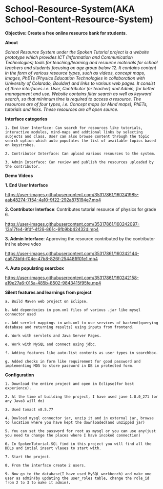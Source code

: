# School-Resource-System(AKA School-Content-Resource-System)

**Objective: Create a free online resource bank for students.**

**About** 

*School Resource System under the Spoken Tutorial project is a website prototype which provides ICT (Information and Communication Technologies) tools for teaching/learning and resource materials for school teachers and students focusing on age group below 12. It contains content in the form of various resource types, such as videos, concept maps, images, PhETs (Physics Education Technologies in collaboration with University of Colarado, Boulder) and links to various web pages. It consist of three interfaces i.e. User, Contributor (or teacher) and Admin, for better management and use. Website contains filter search as well as keyword search, so that minimum time is required to access a resource. The resources are of four types, i.e. Concept maps (or Mind maps), PhETs, tutorials and links. These resources are all open source.*


**Interface categories**

```1. End User Interface: Can search for resources like tutorials, interactive modules, mind-maps and addtional links by selecting subjects and class. User can also browse content through the topic search option which auto populates the list of available topics based on keystrokes.```

```2. Contributor Interface: Can upload various resources to the system.```

```3. Admin Interface: Can review and publish the resources uploaded by the contributor.```


**Demo Videos**

**1. End User Interface**

https://user-images.githubusercontent.com/35317861/160241985-aab48274-7f54-4a10-9f22-292a875194e7.mp4

**2. Contributor Interface**: Contributes tutorial resource of physics for grade 6.

https://user-images.githubusercontent.com/35317861/160242097-13a17fe4-9fdf-4f26-861c-9fb9bb42432d.mp4

**3. Admin Interface**: Approving the resource contributed by the contributor int he above vdeo

https://user-images.githubusercontent.com/35317861/160242144-ca573bfd-f04e-47b8-826f-25448fff01e1.mp4

**4. Auto populating searcbox**

https://user-images.githubusercontent.com/35317861/160242158-a19e27a6-015a-485b-8502-9843415f95fe.mp4

**Silent features and learnings from project**

```a. Build Maven web project on Eclipse.```

```b. Add dependecies in pom.xml files of various .jar like mysql connector used```

```c. Add servlet mappings in web.xml to use services of backend(querying database and returning results) using inputs from frontend.```

```d. Work with servlets and Java Server Pages.```

```e. Work with MySQL and connect using jdbc.```

```f. Adding features like auto-list contents as user types in searchbox.```

```g. Added checks in form like requirement for good password and implementing MD5 to store password in DB in protected form.```


**Configuration**

```1. Download the entire project and open in Eclipse(for best experience).```

```2. At the time of building the project, I have used jave 1.8.0_271 (or any Java8 will do)```

```3. Used tomact v8.5.77```

```4. Dowload mysql connector jar, unzip it and in external jar, browse to location where you have kept the downloaded(and unzipped jar)```

```5. You can set the password for root as mysql or you can use any(just you need to change the places where I have incoked connection)```

```6. In SpokenTutorial.SQL find in this project you will find all the DDLs and intial insert vlaues to start with.```

```7. Start the project.```

```8. From the interface create 2 users.```

```9. Now go to the database(I have used MySQL workbench) and make one user as admin(by updating the user_roles table, change the role_id from 2 to 3 to make it admin).```
